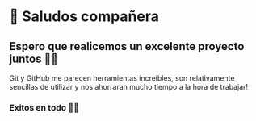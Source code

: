 # :wave: Saludos compañera

## Espero que realicemos un excelente proyecto juntos 👨‍🎓

Git y GitHub me parecen herramientas increibles, son relativamente sencillas de utilizar y nos ahorraran mucho tiempo a la hora de trabajar!

### Exitos en todo 👨‍💻